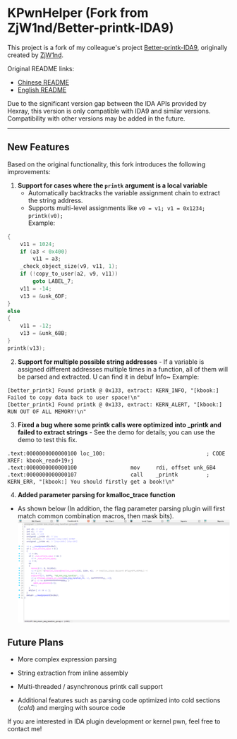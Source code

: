 # KPwnHelper (Fork from ZjW1nd/Better-printk-IDA9)

This project is a fork of my colleague's project [Better-printk-IDA9](https://github.com/ZjW1nd/Better-printk-IDA9), originally created by [ZjW1nd](https://github.com/ZjW1nd).

Original README links:
- [Chinese README](https://github.com/ZjW1nd/Better-printk-IDA9/blob/main/README.md)
- [English README](https://github.com/ZjW1nd/Better-printk-IDA9/blob/main/README.en.md)

Due to the significant version gap between the IDA APIs provided by Hexray, this version is only compatible with IDA9 and similar versions. Compatibility with other versions may be added in the future.

---

## New Features

Based on the original functionality, this fork introduces the following improvements:

1. **Support for cases where the `printk` argument is a local variable**  
   - Automatically backtracks the variable assignment chain to extract the string address.
   - Supports multi-level assignments like `v0 = v1; v1 = 0x1234; printk(v0);`  
     Example:
```c
{
    v11 = 1024;
    if (a3 < 0x400)
        v11 = a3;
    _check_object_size(v9, v11, 1);
    if (!copy_to_user(a2, v9, v11))
        goto LABEL_7;
    v11 = -14;
    v13 = &unk_6DF;
}
else
{
    v11 = -12;
    v13 = &unk_68B;
}
printk(v13);
```

  2. **Support for multiple possible string addresses**
    - If a variable is assigned different addresses multiple times in a function, all of them will be parsed and extracted. U can find it in debuf Info~
     Example:
```
[better_printk] Found printk @ 0x133, extract: KERN_INFO, "[kbook:] Failed to copy data back to user space!\n"
[better_printk] Found printk @ 0x133, extract: KERN_ALERT, "[kbook:] RUN OUT OF ALL MEMORY!\n"
```

  3. **Fixed a bug where some printk calls were optimized into _printk and failed to extract strings**
    - See the demo for details; you can use the demo to test this fix.
```
.text:0000000000000100 loc_100:                                ; CODE XREF: kbook_read+19↑j
.text:0000000000000100                 mov     rdi, offset unk_6B4
.text:0000000000000107                 call    _printk         ; KERN_ERR, "[kbook:] You should firstly get a book!\n"
```

   4. **Added parameter parsing for kmalloc_trace function**
   - As shown below (In addition, the flag parameter parsing plugin will first match common combination macros, then mask bits).
![](./assets/malloc_trace.png)


## Future Plans
 - More complex expression parsing

 - String extraction from inline assembly

 - Multi-threaded / asynchronous printk call support

 - Additional features such as parsing code optimized into cold sections (_cold_) and merging with source code

If you are interested in IDA plugin development or kernel pwn, feel free to contact me!
